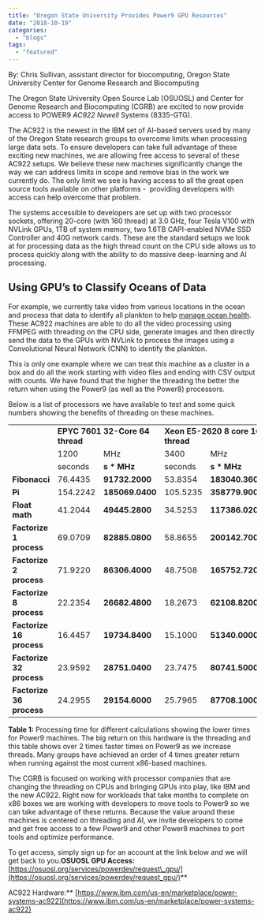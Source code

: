 ```yaml
---
title: "Oregon State University Provides Power9 GPU Resources"
date: "2018-10-19"
categories: 
  - "blogs"
tags: 
  - "featured"
---
```


By: Chris Sullivan, assistant director for biocomputing, Oregon State University Center for Genome Research and Biocomputing

The Oregon State University Open Source Lab (OSUOSL) and Center for Genome Research and Biocomputing (CGRB) are excited to now provide access to POWER9 _AC922 Newell_ Systems (8335-GTG).

The AC922 is the newest in the IBM set of AI-based servers used by many of the Oregon State research groups to overcome limits when processing large data sets. To ensure developers can take full advantage of these exciting new machines, we are allowing free access to several of these AC922 setups. We believe these new machines significantly change the way we can address limits in scope and remove bias in the work we currently do. The only limit we see is having access to all the great open source tools available on other platforms -  providing developers with access can help overcome that problem.

The systems accessible to developers are set up with two processor sockets, offering 20-core (with 160 thread) at 3.0 GHz, four Tesla V100 with NVLink GPUs, 1TB of system memory, two 1.6TB CAPI-enabled NVMe SSD Controller and 40G network cards. These are the standard setups we look at for processing data as the high thread count on the CPU side allows us to process quickly along with the ability to do massive deep-learning and AI processing.

## **Using GPU’s to Classify Oceans of Data**

For example, we currently take video from various locations in the ocean and process that data to identify all plankton to help [manage ocean health](https://developer.ibm.com/linuxonpower/2018/09/10/using-gpus-classify-oceans-data/). These AC922 machines are able to do all the video processing using FFMPEG with threading on the CPU side, generate images and then directly send the data to the GPUs with NVLink to process the images using a Convolutional Neural Network (CNN) to identify the plankton.

This is only one example where we can treat this machine as a cluster in a box and do all the work starting with video files and ending with CSV output with counts. We have found that the higher the threading the better the return when using the Power9 (as well as the Power8) processors.

Below is a list of processors we have available to test and some quick numbers showing the benefits of threading on these machines.

<table width="488"><tbody><tr><td width="108">&nbsp;</td><td colspan="2" width="127"><strong>EPYC 7601 32-Core 64 thread</strong></td><td colspan="2" width="125"><strong>Xeon E5-2620 8 core 16 thread</strong></td><td colspan="2" width="126"><strong>POWER9 20 core 40 thread</strong></td></tr><tr><td width="108">&nbsp;</td><td width="53">1200</td><td width="74">MHz</td><td width="52">3400</td><td width="73">MHz</td><td width="52">2016</td><td width="73">MHz</td></tr><tr><td width="108">&nbsp;</td><td width="53">seconds</td><td width="74"><strong>s * MHz</strong></td><td width="52">seconds</td><td width="73"><strong>s * MHz</strong></td><td width="52">seconds</td><td width="73"><strong>s * MHz</strong></td></tr><tr><td width="108"><strong>Fibonacci</strong></td><td width="53">76.4435</td><td width="74"><strong>91732.2000</strong></td><td width="52">53.8354</td><td width="73"><strong>183040.3600</strong></td><td width="52">47.7507</td><td width="73"><strong>96265.4112</strong></td></tr><tr><td width="108"><strong>Pi</strong></td><td width="53">154.2242</td><td width="74"><strong>185069.0400</strong></td><td width="52">105.5235</td><td width="73"><strong>358779.9000</strong></td><td width="52">129.1436</td><td width="73"><strong>260353.4976</strong></td></tr><tr><td width="108"><strong>Float math</strong></td><td width="53">41.2044</td><td width="74"><strong>49445.2800</strong></td><td width="52">34.5253</td><td width="73"><strong>117386.0200</strong></td><td width="52">47.7137</td><td width="73"><strong>96190.8192</strong></td></tr><tr><td width="108"><strong>Factorize 1 process</strong></td><td width="53">69.0709</td><td width="74"><strong>82885.0800</strong></td><td width="52">58.8655</td><td width="73"><strong>200142.7000</strong></td><td width="52">71.8679</td><td width="73"><strong>144885.6864</strong></td></tr><tr><td width="108"><strong>Factorize 2 process</strong></td><td width="53">71.9220</td><td width="74"><strong>86306.4000</strong></td><td width="52">48.7508</td><td width="73"><strong>165752.7200</strong></td><td width="52">52.2643</td><td width="73"><strong>105364.8288</strong></td></tr><tr><td width="108"><strong>Factorize 8 process</strong></td><td width="53">22.2354</td><td width="74"><strong>26682.4800</strong></td><td width="52">18.2673</td><td width="73"><strong>62108.8200</strong></td><td width="52">15.2357</td><td width="73"><strong>30715.1712</strong></td></tr><tr><td width="108"><strong>Factorize 16 process</strong></td><td width="53">16.4457</td><td width="74"><strong>19734.8400</strong></td><td width="52">15.1000</td><td width="73"><strong>51340.0000</strong></td><td width="52">11.3186</td><td width="73"><strong>22818.2976</strong></td></tr><tr><td width="108"><strong>Factorize 32 process</strong></td><td width="53">23.9592</td><td width="74"><strong>28751.0400</strong></td><td width="52">23.7475</td><td width="73"><strong>80741.5000</strong></td><td width="52">11.9565</td><td width="73"><strong>24104.3040</strong></td></tr><tr><td width="108"><strong>Factorize 36 process</strong></td><td width="53">24.2955</td><td width="74"><strong>29154.6000</strong></td><td width="52">25.7965</td><td width="73"><strong>87708.1000</strong></td><td width="52">11.6990</td><td width="73"><strong>23585.1840</strong></td></tr></tbody></table>

**Table 1:** Processing time for different calculations showing the lower times for Power9 machines. The big return on this hardware is the threading and this table shows over 2 times faster times on Power9 as we increase threads. Many groups have achieved an order of 4 times greater return when running against the most current x86-based machines.  

The CGRB is focused on working with processor companies that are changing the threading on CPUs and bringing GPUs into play, like IBM and the new AC922. Right now for workloads that take months to complete on x86 boxes we are working with developers to move tools to Power9 so we can take advantage of these returns. Because the value around these machines is centered on threading and AI, we invite developers to come and get free access to a few Power9 and other Power8 machines to port tools and optimize performance.

To get access, simply sign up for an account at the link below and we will get back to you.**OSUOSL GPU Access:** [https://osuosl.org/services/powerdev/request\_gpu/](https://osuosl.org/services/powerdev/request_gpu/)**

AC922 Hardware:** [https://www.ibm.com/us-en/marketplace/power-systems-ac922](https://www.ibm.com/us-en/marketplace/power-systems-ac922)
